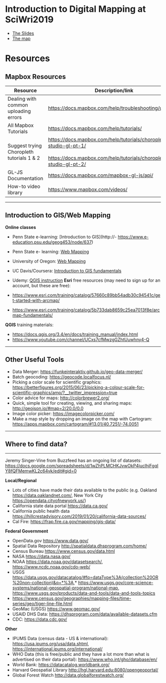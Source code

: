 # Introduction to Digital Mapping at SciWri2019

- [The Slides](http://bit.ly/SciWriMappingSlides)
- [The map](http://bit.ly/SciWriFinalMap)

# Resources

## Mapbox Resources
| Resource                                  | Description/link                                                                                                                           |
| ----------------------------------------- | ------------------------------------------------------------------------------------------------------------------------------------------ |
| Dealing with common uploading errors      | https://docs.mapbox.com/help/troubleshooting/uploads/                                                                                      |
| All Mapbox Tutorials                      | https://docs.mapbox.com/help/tutorials/                                                                                                    |
| Suggest trying Choropleth tutorials 1 & 2 | https://docs.mapbox.com/help/tutorials/choropleth-studio-gl-pt-1/<br><br>https://docs.mapbox.com/help/tutorials/choropleth-studio-gl-pt-2/ |
| GL-JS Documentation                       | https://docs.mapbox.com/mapbox-gl-js/api/                                                                                                  |
| How-to video library                      | https://www.mapbox.com/videos/                                                                                                             |




----------
## Introduction to GIS/Web Mapping

**Online classes**

- Penn State e-learning: [Introduction to GIS](http://- https://www.e-education.psu.edu/geog453/node/637)
- Penn State e- learning: [Web Mapping](https://www.e-education.psu.edu/geog585/node/508)
- University of Oregon: [Web Mapping](https://github.com/jakobzhao/geog371)
- UC Davis/Coursera: [Introduction to GIS fundamentals](https://www.coursera.org/learn/gis)
- Udemy: [QGIS instruction](https://www.udemy.com/topic/qgis/)
[](https://github.com/jakobzhao/geog371)
**Esri** free resources (may need to sign up for an account, but these are free):

- https://www.esri.com/training/catalog/57660c89bb54adb30c94541c/get-started-with-arcmap/
- https://www.esri.com/training/catalog/5b733dab8659c25ea7013f8e/arcmap-fundamentals/

**QGIS** training materials:

- https://docs.qgis.org/3.4/en/docs/training_manual/index.html
- https://www.youtube.com/channel/UCxs7cfMwzgGZhtUuwhny4-Q


----------
## Other Useful Tools


- Data Merger: https://funkeinteraktiv.github.io/geo-data-merger/
- Batch geocoding: https://geocode.localfocus.nl/
- Picking a color scale for scientific graphics: https://betterfigures.org/2015/06/23/picking-a-colour-scale-for-scientific-graphics/amp/?__twitter_impression=true
- Color advice for maps: http://colorbrewer2.org/
- Quick, simple tool for creating, viewing, and sharing maps: http://geojson.io/#map=2/20.0/0.0
- Image color picker: https://imagecolorpicker.com/
- Make a map style by dropping an image on the map with Cartogram: https://apps.mapbox.com/cartogram/#13.01/40.7251/-74.0051


----------
## Where to find data?
****
Jeremy Singer-Vine from Buzzfeed has an ongoing list of datasets: https://docs.google.com/spreadsheets/d/1wZhPLMCHKJvwOkP4juclhjFgqIY8fQFMemwKL2c64vk/edit#gid=0

**Local/Regional**

- Lots of cities have made their data available to the public (e.g. Oakland https://data.oaklandnet.com/, New York City https://opendata.cityofnewyork.us/)
- California state data portal https://data.ca.gov/
- California public health data https://hillcrestadvisory.com/2019/01/20/california-data-sources/
- Cal Fire: https://frap.fire.ca.gov/mapping/gis-data/

**Federal Government**

- OpenData.gov https://www.data.gov/
- Spatial Data Repository http://spatialdata.dhsprogram.com/home/
- Census Bureau https://www.census.gov/data.html
- NASA https://data.nasa.gov/
- NOAA https://data.noaa.gov/datasetsearch/, https://www.ncdc.noaa.gov/cdo-web/
- USGS https://data.usgs.gov/datacatalog/#fq=dataType%3A(collection%20OR%20non-collection)&q=*%3A,* https://www.usgs.gov/core-science-systems/national-geospatial-program/national-map, https://www.usgs.gov/products/data-and-tools/data-and-tools-topics
- https://www.census.gov/geographies/mapping-files/time-series/geo/tiger-line-file.html
- GeoMac (USGS) https://www.geomac.gov/
- USAID DHS Data: https://dhsprogram.com/data/available-datasets.cfm
- CDC: https://data.cdc.gov/

**Other**

- IPUMS Data (census data - US & international): https://usa.ipums.org/usa/data.shtml, https://international.ipums.org/international/
- WHO Data (this is free/public and they have a lot more than what is advertised on their data portal): https://www.who.int/gho/database/en/
- World Bank: https://datacatalog.worldbank.org/
- Harvard Geospatial Library http://hgl.harvard.edu:8080/opengeoportal/
- Global Forest Watch http://data.globalforestwatch.org/
